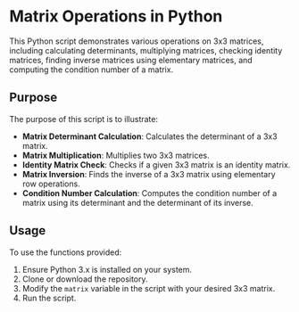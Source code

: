 # Matrix Operations in Python

This Python script demonstrates various operations on 3x3 matrices, including calculating determinants, multiplying matrices, checking identity matrices, finding inverse matrices using elementary matrices, and computing the condition number of a matrix.

## Purpose

The purpose of this script is to illustrate:

- **Matrix Determinant Calculation**: Calculates the determinant of a 3x3 matrix.
- **Matrix Multiplication**: Multiplies two 3x3 matrices.
- **Identity Matrix Check**: Checks if a given 3x3 matrix is an identity matrix.
- **Matrix Inversion**: Finds the inverse of a 3x3 matrix using elementary row operations.
- **Condition Number Calculation**: Computes the condition number of a matrix using its determinant and the determinant of its inverse.

## Usage

To use the functions provided:

1. Ensure Python 3.x is installed on your system.
2. Clone or download the repository.
3. Modify the `matrix` variable in the script with your desired 3x3 matrix.
4. Run the script.
